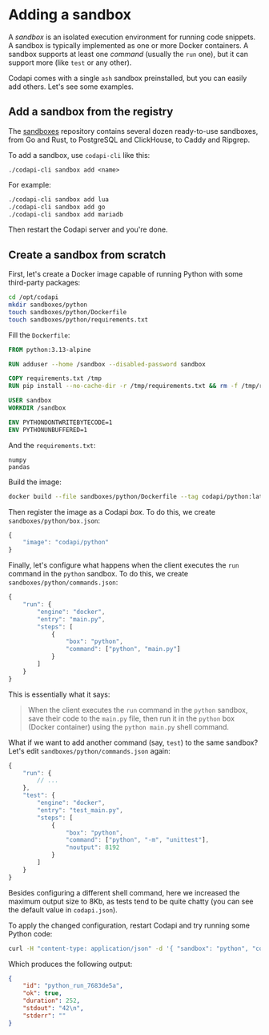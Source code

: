 # Adding a sandbox

A _sandbox_ is an isolated execution environment for running code snippets. A sandbox is typically implemented as one or more Docker containers. A sandbox supports at least one _command_ (usually the `run` one), but it can support more (like `test` or any other).

Codapi comes with a single `ash` sandbox preinstalled, but you can easily add others. Let's see some examples.

## Add a sandbox from the registry

The [sandboxes](https://github.com/nalgeon/sandboxes) repository contains several dozen ready-to-use sandboxes, from Go and Rust, to PostgreSQL and ClickHouse, to Caddy and Ripgrep.

To add a sandbox, use `codapi-cli` like this:

```text
./codapi-cli sandbox add <name>
```

For example:

```sh
./codapi-cli sandbox add lua
./codapi-cli sandbox add go
./codapi-cli sandbox add mariadb
```

Then restart the Codapi server and you're done.

## Create a sandbox from scratch

First, let's create a Docker image capable of running Python with some third-party packages:

```sh
cd /opt/codapi
mkdir sandboxes/python
touch sandboxes/python/Dockerfile
touch sandboxes/python/requirements.txt
```

Fill the `Dockerfile`:

```Dockerfile
FROM python:3.13-alpine

RUN adduser --home /sandbox --disabled-password sandbox

COPY requirements.txt /tmp
RUN pip install --no-cache-dir -r /tmp/requirements.txt && rm -f /tmp/requirements.txt

USER sandbox
WORKDIR /sandbox

ENV PYTHONDONTWRITEBYTECODE=1
ENV PYTHONUNBUFFERED=1
```

And the `requirements.txt`:

```
numpy
pandas
```

Build the image:

```sh
docker build --file sandboxes/python/Dockerfile --tag codapi/python:latest sandboxes/python
```

Then register the image as a Codapi _box_. To do this, we create `sandboxes/python/box.json`:

```js
{
    "image": "codapi/python"
}
```

Finally, let's configure what happens when the client executes the `run` command in the `python` sandbox. To do this, we create `sandboxes/python/commands.json`:

```js
{
    "run": {
        "engine": "docker",
        "entry": "main.py",
        "steps": [
            {
                "box": "python",
                "command": ["python", "main.py"]
            }
        ]
    }
}
```

This is essentially what it says:

> When the client executes the `run` command in the `python` sandbox, save their code to the `main.py` file, then run it in the `python` box (Docker container) using the `python main.py` shell command.

What if we want to add another command (say, `test`) to the same sandbox? Let's edit `sandboxes/python/commands.json` again:

```js
{
    "run": {
        // ...
    },
    "test": {
        "engine": "docker",
        "entry": "test_main.py",
        "steps": [
            {
                "box": "python",
                "command": ["python", "-m", "unittest"],
                "noutput": 8192
            }
        ]
    }
}
```

Besides configuring a different shell command, here we increased the maximum output size to 8Kb, as tests tend to be quite chatty (you can see the default value in `codapi.json`).

To apply the changed configuration, restart Codapi and try running some Python code:

```sh
curl -H "content-type: application/json" -d '{ "sandbox": "python", "command": "run", "files": {"": "print(42)" }}' http://localhost:1313/v1/exec
```

Which produces the following output:

```json
{
    "id": "python_run_7683de5a",
    "ok": true,
    "duration": 252,
    "stdout": "42\n",
    "stderr": ""
}
```
